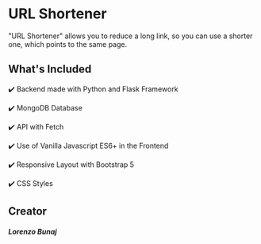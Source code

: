 # URL Shortener
"URL Shortener" allows you to reduce a long link, so you can use a shorter one, which points to the same page.

## What's Included

:heavy_check_mark: Backend made with Python and Flask Framework

:heavy_check_mark: MongoDB Database

:heavy_check_mark: API with Fetch

:heavy_check_mark: Use of Vanilla Javascript ES6+ in the Frontend

:heavy_check_mark: Responsive Layout with Bootstrap 5

:heavy_check_mark: CSS Styles

## Creator

##### Lorenzo Bunaj

